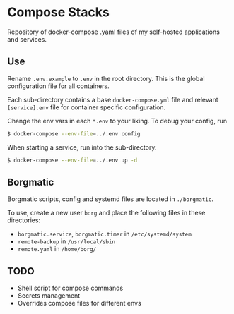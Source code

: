 # Compose Stacks

Repository of docker-compose .yaml files of my self-hosted applications and services.

## Use
Rename `.env.example` to `.env` in the root directory. This is the global
configuration file for all containers.

Each sub-directory contains a base `docker-compose.yml` file and relevant
`[service].env` file for container specific configuration.

Change the env vars in each `*.env` to your liking. To debug your config, run

```bash
$ docker-compose --env-file=../.env config
```

When starting a service, run into the sub-directory.

```bash
$ docker-compose --env-file=../.env up -d
```

## Borgmatic
Borgmatic scripts, config and systemd files are located in `./borgmatic`.

To use, create a new user `borg` and place the following files in these directories:
- `borgmatic.service`, `borgmatic.timer` in `/etc/systemd/system`
- `remote-backup` in `/usr/local/sbin`
- `remote.yaml` in `/home/borg/`

## TODO
- Shell script for compose commands
- Secrets management
- Overrides compose files for different envs
